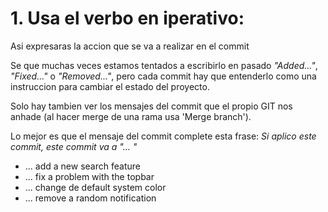 # 1. Usa el verbo en iperativo:

Asi expresaras la accion que se va a realizar en el commit

Se que muchas veces estamos tentados a escribirlo en pasado
*"Added..."*, *"Fixed..."* o *"Removed..."*, pero cada commit
hay que entenderlo como una instruccion para cambiar el 
estado del proyecto.

Solo hay tambien ver los mensajes del commit que el
propio GIT nos anhade (al hacer merge de una rama usa 'Merge
branch').

Lo mejor es que el mensaje del commit complete esta frase:
*Si aplico este commit, este commit va a "...   "*

  - ... add a new search feature
  - ... fix a problem with the topbar
  - ... change de default system color
  - ... remove a random notification

